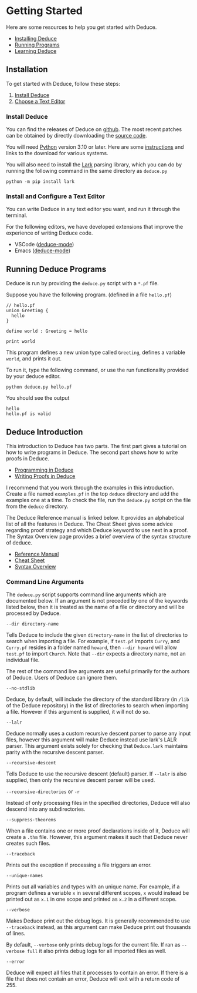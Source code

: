 # Getting Started

Here are some resources to help you get started with Deduce.

* [Installing Deduce](#installation)
* [Running Programs](#running-deduce-programs)
* [Learning Deduce](#deduce-introduction)

## Installation

To get started with Deduce, follow these steps:

1. [Install Deduce](#install-deduce)
2. [Choose a Text Editor](#install-and-configure-a-text-editor)


### Install Deduce
You can find the releases of Deduce on [github](https://github.com/jsiek/deduce/releases).
The most recent patches can be obtained by directly downloading the [source code](https://github.com/jsiek/deduce).

You will need [Python](https://www.python.org/) version 3.10 or later. Here are some [instructions](https://wiki.python.org/moin/BeginnersGuide/Download) and links to the download for various systems.

You will also need to install the [Lark](https://github.com/lark-parser/lark) parsing library, which you can do by running the following command in the same directory as `deduce.py`

```
python -m pip install lark
```

### Install and Configure a Text Editor
You can write Deduce in any text editor you want, and run it through the terminal.

For the following editors, we have developed extensions that improve
the experience of writing Deduce code.

* VSCode ([deduce-mode](https://github.com/HalflingHelper/deduce-mode))
* Emacs ([deduce-mode](https://github.com/mateidragony/deduce-mode))


## Running Deduce Programs

Deduce is run by providing the `deduce.py` script with a `*.pf` file.

Suppose you have the following program. (defined in a file `hello.pf`)

```{.deduce^#hello_starting_example}
// hello.pf
union Greeting {
  hello
}

define world : Greeting = hello

print world
```

This program defines a new union type called `Greeting`,
defines a variable `world`, and prints it out.

To run it, type the following command, or use the run functionality
provided by your deduce editor.

```
python deduce.py hello.pf
```

You should see the output

```
hello
hello.pf is valid
```



## Deduce Introduction

This introduction to Deduce has two parts. The first part gives a tutorial on how to write programs in Deduce. The second part shows how to write proofs in Deduce.

* [Programming in Deduce](./FunctionalProgramming.md)
* [Writing Proofs in Deduce](./ProofIntro.md)

I recommend that you work through the examples in this introduction. Create a file named `examples.pf` in the top `deduce` directory and add the examples one at a time. To check the file, run the `deduce.py` script on the file from the `deduce` directory.

The Deduce Reference manual is linked below. It provides an alphabetical list of all the features in Deduce. The Cheat Sheet gives some advice regarding proof strategy and which Deduce keyword to use next in a proof. The Syntax Overview page provides a brief overview of the syntax structure of deduce.

* [Reference Manual](./Reference.md)
* [Cheat Sheet](./CheatSheet.md)
* [Syntax Overview](./SyntaxGrammar.md)

### Command Line Arguments

The `deduce.py` script supports command line arguments which are
documented below. If an argument is not preceded by one of the
keywords listed below, then it is treated as the name of a file or
directory and will be processed by Deduce.

`--dir directory-name`

Tells Deduce to include the given `directory-name` in the list of
directories to search when importing a file. For example, if `test.pf`
imports `Curry`, and `Curry.pf` resides in a folder named `howard`,
then `--dir howard` will allow `test.pf` to import `Church`. Note that
`--dir` expects a directory name, not an individual file.

The rest of the command line arguments are useful primarily for the
authors of Deduce. Users of Deduce can ignore them.

`--no-stdlib`

Deduce, by default, will include the directory of the standard library
(in `/lib` of the Deduce repository) in the list of directories to
search when importing a file. However if this argument is supplied, it
will not do so.

`--lalr`

Deduce normally uses a custom recursive descent parser to parse any
input files, however this argument will make Deduce instead use lark's
LALR parser. This argument exists solely for checking that
`Deduce.lark` maintains parity with the recursive descent parser.

`--recursive-descent`

Tells Deduce to use the recursive descent (default) parser. If
`--lalr` is also supplied, then only the recursive descent parser will
be used.

`--recursive-directories` or `-r`

Instead of only processing files in the specified directories, Deduce
will also descend into any subdirectories.

`--suppress-theorems`

When a file contains one or more proof declarations inside of it, Deduce will create a `.thm` file. However, this argument makes it such that Deduce never creates such files.

`--traceback`

Prints out the exception if processing a file triggers an error.

`--unique-names`

Prints out all variables and types with an unique name. For example,
if a program defines a variable `x` in several different scopes, `x`
would instead be printed out as `x.1` in one scope and printed as
`x.2` in a different scope.

`--verbose`

Makes Deduce print out the debug logs. It is generally recommended to
use `--traceback` instead, as this argument can make Deduce print out
thousands of lines.

By default, `--verbose` only prints debug logs for the current file.
If ran as `--verbose full` it also prints debug logs for all imported
files as well.

`--error`

Deduce will expect all files that it processes to contain an error. If
there is a file that does not contain an error, Deduce will exit with
a return code of 255.

